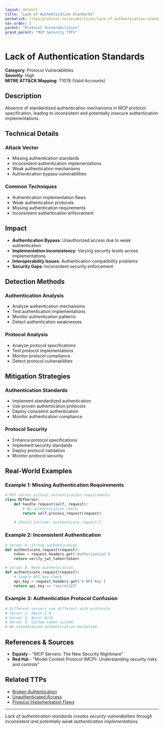 ```yaml
---
layout: default
title: "Lack of Authentication Standards"
permalink: /ttps/protocol-vulnerabilities/lack-of-authentication-standards/
nav_order: 2
parent: "Protocol Vulnerabilities"
grand_parent: "MCP Security TTPs"
---
```


# Lack of Authentication Standards

**Category**: Protocol Vulnerabilities  
**Severity**: High  
**MITRE ATT&CK Mapping**: T1078 (Valid Accounts)

## Description

Absence of standardized authentication mechanisms in MCP protocol specification, leading to inconsistent and potentially insecure authentication implementations.

## Technical Details

### Attack Vector
- Missing authentication standards
- Inconsistent authentication implementations
- Weak authentication mechanisms
- Authentication bypass vulnerabilities

### Common Techniques
- Authentication implementation flaws
- Weak authentication protocols
- Missing authentication requirements
- Inconsistent authentication enforcement

## Impact

- **Authentication Bypass**: Unauthorized access due to weak authentication
- **Implementation Inconsistency**: Varying security levels across implementations
- **Interoperability Issues**: Authentication compatibility problems
- **Security Gaps**: Inconsistent security enforcement

## Detection Methods

### Authentication Analysis
- Analyze authentication mechanisms
- Test authentication implementations
- Monitor authentication patterns
- Detect authentication weaknesses

### Protocol Analysis
- Analyze protocol specifications
- Test protocol implementations
- Monitor protocol compliance
- Detect protocol vulnerabilities

## Mitigation Strategies

### Authentication Standards
- Implement standardized authentication
- Use proven authentication protocols
- Deploy consistent authentication
- Monitor authentication compliance

### Protocol Security
- Enhance protocol specifications
- Implement security standards
- Deploy protocol validation
- Monitor protocol security

## Real-World Examples

### Example 1: Missing Authentication Requirements
```python
# MCP server without authentication requirements
class MCPServer:
    def handle_request(self, request):
        # No authentication check
        return self.process_request(request)
    
    # Should include: authenticate_request()
```

### Example 2: Inconsistent Authentication
```python
# Server A: Strong authentication
def authenticate_request(request):
    token = request.headers.get('Authorization')
    return verify_jwt_token(token)

# Server B: Weak authentication
def authenticate_request(request):
    # Simple API key check
    api_key = request.headers.get('X-API-Key')
    return api_key == "secret123"
```

### Example 3: Authentication Protocol Confusion
```python
# Different servers use different auth protocols
# Server 1: OAuth 2.0
# Server 2: Basic Auth
# Server 3: Custom token system
# No standardized authentication mechanism
```

## References & Sources

- **Equixly** - "MCP Servers: The New Security Nightmare"
- **Red Hat** - "Model Context Protocol (MCP): Understanding security risks and controls"

## Related TTPs

- [Broken Authentication](../authentication/broken-authentication.md)
- [Unauthenticated Access](../authentication/unauthenticated-access.md)
- [Protocol Implementation Flaws](protocol-implementation-flaws.md)

---

*Lack of authentication standards creates security vulnerabilities through inconsistent and potentially weak authentication implementations.*